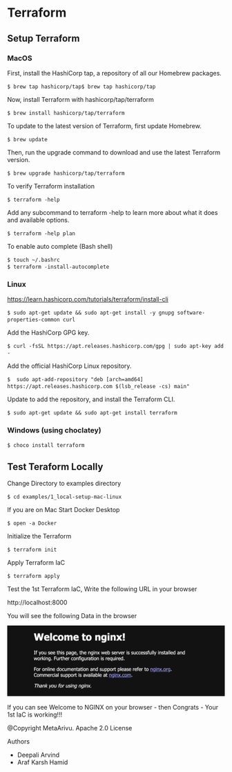 # Terraform

## Setup Terraform

### MacOS

First, install the HashiCorp tap, a repository of all our Homebrew packages.
 ```
 $ brew tap hashicorp/tap$ brew tap hashicorp/tap
 ```
Now, install Terraform with hashicorp/tap/terraform

```
$ brew install hashicorp/tap/terraform
```

To update to the latest version of Terraform, first update Homebrew.

```
$ brew update
```
 
 Then, run the upgrade command to download and use the latest Terraform version.

 ```
 $ brew upgrade hashicorp/tap/terraform
 ```

 To verify Terraform installation

 ```
 $ terraform -help
 ```

 Add any subcommand to terraform -help to learn more about what it does and available options.

 ```
 $ terraform -help plan
 ```

 To enable auto complete (Bash shell)
 ```
 $ touch ~/.bashrc
 $ terraform -install-autocomplete
 ```

 ### Linux

 https://learn.hashicorp.com/tutorials/terraform/install-cli

 ```
 $ sudo apt-get update && sudo apt-get install -y gnupg software-properties-common curl
 ```

Add the HashiCorp GPG key.
```
$ curl -fsSL https://apt.releases.hashicorp.com/gpg | sudo apt-key add -
```

Add the official HashiCorp Linux repository.
```
$  sudo apt-add-repository "deb [arch=amd64] https://apt.releases.hashicorp.com $(lsb_release -cs) main"
```

Update to add the repository, and install the Terraform CLI.
```
$ sudo apt-get update && sudo apt-get install terraform
```

 ### Windows (using choclatey)

 ```
 $ choco install terraform
 ```

 ## Test Teraform Locally

Change Directory to examples directory

```
$ cd examples/1_local-setup-mac-linux
```

If you are on Mac Start Docker Desktop
```
$ open -a Docker
```

Initialize the Terraform
```
$ terraform init
```

Apply Terraform IaC

```
$ terraform apply
```

Test the 1st Terraform IaC, Write the following URL in your browser

http://localhost:8000 

You will see the following Data in the browser

![Terraform local setup](https://raw.githubusercontent.com/MetaArivu/terraform-eks/master/images/terraform-local-server-ex.png)

If you can see Welcome to NGINX on your browser - then Congrats - Your 1st IaC is working!!!

@Copyright MetaArivu. Apache 2.0 License 

Authors

- Deepali Arvind
- Araf Karsh Hamid


